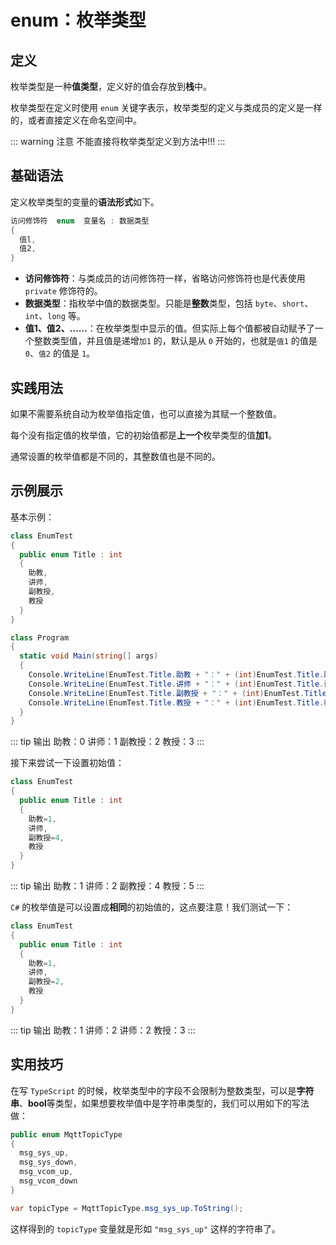 # enum：枚举类型

## 定义

枚举类型是一种**值类型**，定义好的值会存放到**栈**中。

枚举类型在定义时使用 `enum` 关键字表示，枚举类型的定义与类成员的定义是一样的，或者直接定义在命名空间中。

::: warning 注意
不能直接将枚举类型定义到方法中!!!
:::

## 基础语法

定义枚举类型的变量的**语法形式**如下。

```csharp
访问修饰符  enum  变量名 : 数据类型
{
  值l,
  值2,
}

```

* **访问修饰符**：与类成员的访问修饰符一样，省略访问修饰符也是代表使用 `private` 修饰符的。
* **数据类型**：指枚举中值的数据类型。只能是**整数**类型，包括 `byte`、`short`、`int`、`long` 等。
* **值1、值2、……**：在枚举类型中显示的值。但实际上每个值都被自动赋予了一个整数类型值，并且值是递增`加1` 的，默认是从 `0` 开始的，也就是`值1` 的值是 `0`、`值2` 的值是 `1`。

## 实践用法

如果不需要系统自动为枚举值指定值，也可以直接为其赋一个整数值。

每个没有指定值的枚举值，它的初始值都是**上一个**枚举类型的值**加1**。

通常设置的枚举值都是不同的，其整数值也是不同的。

## 示例展示

基本示例：

```csharp
class EnumTest
{
  public enum Title : int
  {
    助教,
    讲师,
    副教授,
    教授
  }
}

class Program
{
  static void Main(string[] args)
  {
    Console.WriteLine(EnumTest.Title.助教 + "：" + (int)EnumTest.Title.助教);
    Console.WriteLine(EnumTest.Title.讲师 + "：" + (int)EnumTest.Title.讲师);
    Console.WriteLine(EnumTest.Title.副教授 + "：" + (int)EnumTest.Title.副教授);
    Console.WriteLine(EnumTest.Title.教授 + "：" + (int)EnumTest.Title.教授);
  }
}
```

::: tip 输出
助教：0
讲师：1
副教授：2
教授：3
:::

接下来尝试一下设置初始值：

```csharp
class EnumTest
{
  public enum Title : int
  {
    助教=1,
    讲师,
    副教授=4,
    教授
  }
}

```

::: tip 输出
助教：1
讲师：2
副教授：4
教授：5
:::

`C#` 的枚举值是可以设置成**相同**的初始值的，这点要注意！我们测试一下：

```csharp
class EnumTest
{
  public enum Title : int
  {
    助教=1,
    讲师,
    副教授=2,
    教授
  }
}
```

::: tip 输出
助教：1
讲师：2
讲师：2
教授：3
:::

## 实用技巧

在写 `TypeScript` 的时候，枚举类型中的字段不会限制为整数类型，可以是**字符串**、**bool**等类型，如果想要枚举值中是字符串类型的，我们可以用如下的写法做：

```csharp
public enum MqttTopicType
{
  msg_sys_up,
  msg_sys_down,
  msg_vcom_up,
  msg_vcom_down
}

var topicType = MqttTopicType.msg_sys_up.ToString(); 
```

这样得到的 `topicType` 变量就是形如 `"msg_sys_up"` 这样的字符串了。
